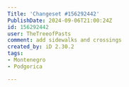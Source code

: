 ```yaml
---
Title: 'Changeset #156292442'
PublishDate: 2024-09-06T21:00:24Z
id: 156292442
user: TheTreeofPasts
comment: add sidewalks and crossings
created_by: iD 2.30.2
tags:
- Montenegro
- Podgorica

---
```

